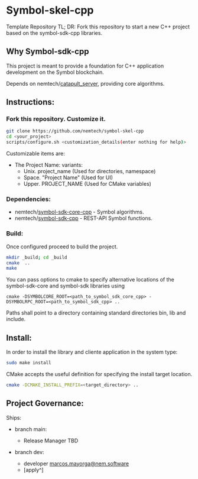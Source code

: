 # Symbol-skel-cpp
Template Repository
TL; DR: Fork this repository to start a new C++ project based on the symbol-sdk-cpp libraries.

## Why Symbol-sdk-cpp

This project is meant to provide a foundation for C++ application development on the Symbol blockchain.

Depends on nemtech/[catapult_server](https://github.com/nemtech/catapult-server "GitHub link"), providing core algorithms.

## Instructions:

### Fork this repository. Customize it.
```sh
git clone https://github.com/nemtech/symbol-skel-cpp
cd <your_project>
scripts/configure.sh <customization_details(enter nothing for help)>
```
Customizable items are:
* The Project Name: 
  variants:
  * Unix. project_name (Used for directories, namespace)
  * Space. "Project Name" (Used for UI) 
  * Upper. PROJECT_NAME (Used for CMake variables)	
	

### Dependencies:
* nemtech/[symbol-sdk-core-cpp](https://github.com/nemtech/symbol-sdk-core-cpp "GitHub link")  -  Symbol algorithms.
* nemtech/[symbol-sdk-cpp](https://github.com/nemtech/symbol-sdk-cpp "GitHub link")  -  REST-API Symbol functions.

### Build:
Once configured proceed to build the project.

```sh
mkdir _build; cd _build
cmake  ..
make
```
You can pass options to cmake to specify alternative locations of the symbol-sdk-core and symbol-sdk libraries using
```
cmake -DSYMBOLCORE_ROOT=<path_to_symbol_sdk_core_cpp> -DSYMBOLRPC_ROOT=<path_to_symbol_sdk_cpp> ..
```
Paths shall point to a directory containing standard directories bin, lib and include.

## Install:
In order to install the library and cliente application in the system type:
```sh
sudo make install
```

CMake accepts the useful definition for specifying the install target location.
```sh
cmake -DCMAKE_INSTALL_PREFIX=<target_directory> ..
```

## Project Governance:
Ships: 
* branch main: 
  * Release Manager TBD

* branch dev:
  * developer marcos.mayorga@nem.software
  * [apply^]



